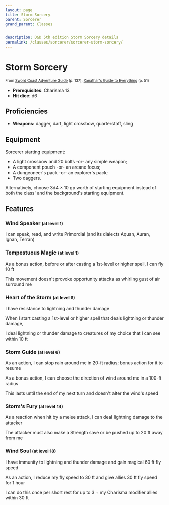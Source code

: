 ```yaml
---
layout: page
title: Storm Sorcery
parent: Sorcerer
grand_parent: Classes


description: D&D 5th edition Storm Sorcery details
permalink: /classes/sorcerer/sorcerer-storm-sorcery/
---
```


# Storm Sorcery

<small>From <a target="_blank" href="https://dnd.wizards.com/products/tabletop-games/rpg-products/sc-adventurers-guide">Sword Coast Adventure Guide</a> (p. 137), <a target="_blank" href="https://dnd.wizards.com/products/tabletop-games/rpg-products/xanathars-guide-everything">Xanathar's Guide to Everything</a> (p. 51)</small>

- **Prerequisites**: Charisma 13
- **Hit dice**: d6

## Proficiencies

- **Weapons:** dagger, dart, light crossbow, quarterstaff, sling

## Equipment


Sorcerer starting equipment:

- A light crossbow and 20 bolts -or- any simple weapon;
- A component pouch -or- an arcane focus;
- A dungeoneer's pack -or- an explorer's pack;
- Two daggers.

Alternatively, choose 3d4 × 10 gp worth of starting equipment instead of both the class' and the background's starting equipment.


## Features

### Wind Speaker <small>(at level 1)</small>


I can speak, read, and write Primordial (and its dialects Aquan, Auran, Ignan, Terran)



### Tempestuous Magic <small>(at level 1)</small>


As a bonus action, before or after casting a 1st-level or higher spell, I can fly 10 ft

This movement doesn't provoke opportunity attacks as whirling gust of air surround me



### Heart of the Storm <small>(at level 6)</small>


I have resistance to lightning and thunder damage

When I start casting a 1st-level or higher spell that deals lightning or thunder damage,

I deal lightning or thunder damage to creatures of my choice that I can see within 10 ft



### Storm Guide <small>(at level 6)</small>


As an action, I can stop rain around me in 20-ft radius; bonus action for it to resume

As a bonus action, I can choose the direction of wind around me in a 100-ft radius

This lasts until the end of my next turn and doesn't alter the wind's speed



### Storm's Fury <small>(at level 14)</small>


As a reaction when hit by a melee attack, I can deal lightning damage to the attacker

The attacker must also make a Strength save or be pushed up to 20 ft away from me



### Wind Soul <small>(at level 18)</small>


I have immunity to lightning and thunder damage and gain magical 60 ft fly speed

As an action, I reduce my fly speed to 30 ft and give allies 30 ft fly speed for 1 hour

I can do this once per short rest for up to 3 + my Charisma modifier allies within 30 ft


